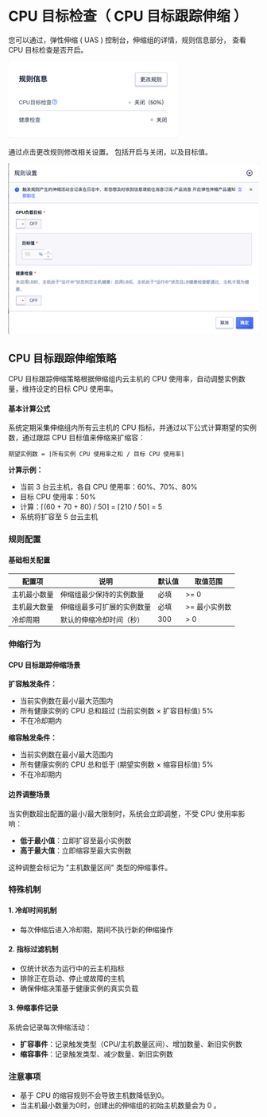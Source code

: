 # CPU 目标检查（ CPU 目标跟踪伸缩 ）

您可以通过，弹性伸缩 ( UAS ) 控制台，伸缩组的详情，规则信息部分，
查看 CPU 目标检查是否开启。

![规则信息](/images/rule.png)

通过点击更改规则修改相关设置。 包括开启与关闭，以及目标值。

![更改规则](/images/rule_2.png)

## CPU 目标跟踪伸缩策略

CPU 目标跟踪伸缩策略根据伸缩组内云主机的 CPU 使用率，自动调整实例数量，维持设定的目标 CPU 使用率。

#### 基本计算公式

系统定期采集伸缩组内所有云主机的 CPU 指标，并通过以下公式计算期望的实例数，通过跟踪 CPU 目标值来伸缩来扩缩容：

```
期望实例数 = ⌈所有实例 CPU 使用率之和 / 目标 CPU 使用率⌉
```

**计算示例：**
- 当前 3 台云主机，各自 CPU 使用率：60%、70%、80%
- 目标 CPU 使用率：50%
- 计算：⌈(60 + 70 + 80) / 50⌉ = ⌈210 / 50⌉ = 5
- 系统将扩容至 5 台云主机

### 规则配置

#### 基础相关配置

| 配置项    | 说明            | 默认值     | 取值范围     |
|--------|---------------|---------|----------|
| 主机最小数量 | 伸缩组最少保持的实例数量  | 必填      | >= 0     |
| 主机最大数量 | 伸缩组最多可扩展的实例数量 | 必填      | >= 最小实例数 |
| 冷却周期   | 默认的伸缩冷却时间（秒）  | 300     | > 0      |

### 伸缩行为

#### CPU 目标跟踪伸缩场景

**扩容触发条件：**
- 当前实例数在最小/最大范围内
- 所有健康实例的 CPU 总和超过 (当前实例数 × 扩容目标值) 5%
- 不在冷却期内

**缩容触发条件：**
- 当前实例数在最小/最大范围内
- 所有健康实例的 CPU 总和低于 (期望实例数 × 缩容目标值) 5%
- 不在冷却期内

#### 边界调整场景

当实例数超出配置的最小/最大限制时，系统会立即调整，不受 CPU 使用率影响：

- **低于最小值**：立即扩容至最小实例数
- **高于最大值**：立即缩容至最大实例数

这种调整会标记为 "主机数量区间" 类型的伸缩事件。

### 特殊机制

#### 1. 冷却时间机制
- 每次伸缩后进入冷却期，期间不执行新的伸缩操作

#### 2. 指标过滤机制
- 仅统计状态为运行中的云主机指标
- 排除正在启动、停止或故障的主机
- 确保伸缩决策基于健康实例的真实负载

#### 3. 伸缩事件记录
系统会记录每次伸缩活动：
- **扩容事件**：记录触发类型（CPU/主机数量区间）、增加数量、新旧实例数
- **缩容事件**：记录触发类型、减少数量、新旧实例数

### 注意事项

- 基于 CPU 的缩容规则不会导致主机数降低到0。
- 当主机最小数量为0时，创建出的伸缩组的初始主机数量会为 0 。
